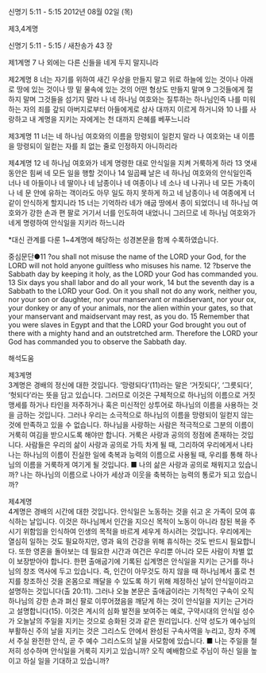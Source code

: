 신명기 5:11 - 5:15 
2012년 08월 02일 (목)

제3,4계명



신명기 5:11 - 5:15 / 새찬송가 43 장


제1계명
7 나 외에는 다른 신들을 네게 두지 말지니라

제2계명
8 너는 자기를 위하여 새긴 우상을 만들지 말고 위로 하늘에 있는 것이나 아래로 땅에 있는 것이나 땅 밑 물속에 있는 것의 어떤 형상도 만들지 말며 9 그것들에게 절하지 말며 그것들을 섬기지 말라 나 네 하나님 여호와는 질투하는 하나님인즉 나를 미워하는 자의 죄를 갚되 아버지로부터 아들에게로 삼사 대까지 이르게 하거니와 10 나를 사랑하고 내 계명을 지키는 자에게는 천 대까지 은혜를 베푸느니라

제3계명
11 너는 네 하나님 여호와의 이름을 망령되이 일컫지 말라 나 여호와는 내 이름을 망령되이 일컫는 자를 죄 없는 줄로 인정하지 아니하리라

제4계명
12 네 하나님 여호와가 네게 명령한 대로 안식일을 지켜 거룩하게 하라 13 엿새 동안은 힘써 네 모든 일을 행할 것이나 14 일곱째 날은 네 하나님 여호와의 안식일인즉 너나 네 아들이나 네 딸이나 네 남종이나 네 여종이나 네 소나 네 나귀나 네 모든 가축이나 네 문 안에 유하는 객이라도 아무 일도 하지 못하게 하고 네 남종이나 네 여종에게 너같이 안식하게 할지니라 15 너는 기억하라 네가 애굽 땅에서 종이 되었더니 네 하나님 여호와가 강한 손과 편 팔로 거기서 너를 인도하여 내었나니 그러므로 네 하나님 여호와가 네게 명령하여 안식일을 지키라 하느니라

*대신 관계를 다룬 1~4계명에 해당하는 성경본문을 함께 수록하였습니다.

중심문단●11 ?ou shall not misuse the name of the LORD your God, for the LORD will not hold anyone guiltless who misuses his name. 12 ?bserve the Sabbath day by keeping it holy, as the LORD your God has commanded you. 13 Six days you shall labor and do all your work, 14 but the seventh day is a Sabbath to the LORD your God. On it you shall not do any work, neither you, nor your son or daughter, nor your manservant or maidservant, nor your ox, your donkey or any of your animals, nor the alien within your gates, so that your manservant and maidservant may rest, as you do. 15 Remember that you were slaves in Egypt and that the LORD your God brought you out of there with a mighty hand and an outstretched arm. Therefore the LORD your God has commanded you to observe the Sabbath day.

해석도움





제3계명  
3계명은 경배의 정신에 대한 것입니다. ‘망령되다’(11)라는 말은 ‘거짓되다’, ‘그릇되다’, ‘헛되다’라는 뜻을 담고 있습니다. 그러므로 이것은 구체적으로 하나님의 이름으로 거짓 맹세를 하거나 타인을 저주하거나 혹은 미신적인 상투어로 하나님의 이름을 사용하는 것을 금하는 것입니다. 그러나 우리는 소극적으로 하나님의 이름을 망령되이 일컫지 않는 것에 만족하고 있을 수 없습니다. 하나님을 사랑하는 사람은 적극적으로 그분의 이름이 거룩히 여김을 받으시도록 해야만 합니다. 거룩은 사랑과 공의의 정점에 존재하는 것입니다. 사람들은 우리의 삶이 사랑과 공의로 가득 차게 될 때, 그리하여 우리에게서 나타나는 하나님의 이름이 진실한 일에 축복과 능력의 이름으로 사용될 때, 우리를 통해 하나님의 이름을 거룩하게 여기게 될 것입니다.
■ 나의 삶은 사랑과 공의로 채워지고 있습니까? 나는 하나님의 이름으로 나아가 세상과 이웃을 축복하는 능력의 통로가 되고 있습니까?

제4계명  
4계명은 경배의 시간에 대한 것입니다. 안식일은 노동하는 것을 쉬고 온 가족이 모여 휴식하는 날입니다. 이것은 하나님께서 인간을 지으신 목적이 노동이 아니라 참된 복을 주시기 위함임을 인식하여 인생의 목적을 바르게 세우게 하시려는 것입니다. 우리에게는 열심히 일하는 것도 필요하지만, 영과 육의 건강을 위해 휴식하는 것도 반드시 필요합니다. 또한 영혼을 돌아보는 데 필요한 시간과 여건은 우리뿐 아니라 모든 사람이 차별 없이 보장받아야 합니다. 한편 출애굽기에 기록된 십계명은 안식일을 지키는 근거를 하나님의 창조 역사에 두고 있습니다. 즉, 인간이 아무것도 하지 않을 때 하나님께서 홀로 천지를 창조하신 것을 온몸으로 깨달을 수 있도록 하기 위해 제정하신 날이 안식일이라고 설명하는 것입니다(출 20:11). 그러나 오늘 본문은 출애굽이라는 기적적인 구속이 오직 하나님의 강한 손과 펴신 팔로 이루어졌음을 깨닫게 하는 것이 안식일을 지키는 근거라고 설명합니다(15). 이것은 계시의 심화 발전을 보여주는 예로, 구약시대의 안식일 성수가 오늘날의 주일을 지키는 것으로 승화된 것과 같은 원리입니다. 신약 성도가 예수님의 부활하신 주의 날을 지키는 것은 그리스도 안에서 완성된 구속사역을 누리고, 장차 주께서 주실 완전한 안식, 곧 주 예수 그리스도의 날을 사모함에 있습니다.
■ 나는 주일을 철저히 성수하며 안식일을 거룩히 지키고 있습니까? 오직 예배함으로 주님이 하신 일을 높이고 하실 일을 기대하고 있습니까?